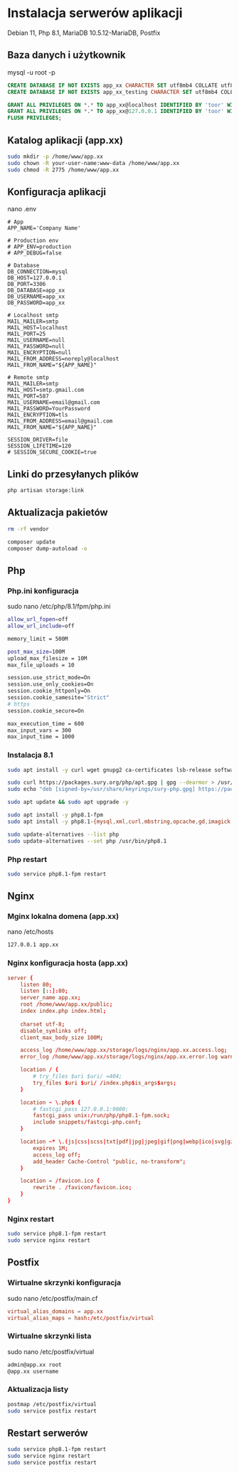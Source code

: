 # Instalacja serwerów aplikacji
Debian 11, Php 8.1, MariaDB 10.5.12-MariaDB, Postfix

## Baza danych i użytkownik
mysql -u root -p
```sql
CREATE DATABASE IF NOT EXISTS app_xx CHARACTER SET utf8mb4 COLLATE utf8mb4_unicode_ci;
CREATE DATABASE IF NOT EXISTS app_xx_testing CHARACTER SET utf8mb4 COLLATE utf8mb4_unicode_ci;

GRANT ALL PRIVILEGES ON *.* TO app_xx@localhost IDENTIFIED BY 'toor' WITH GRANT OPTION;
GRANT ALL PRIVILEGES ON *.* TO app_xx@127.0.0.1 IDENTIFIED BY 'toor' WITH GRANT OPTION;
FLUSH PRIVILEGES;
```

## Katalog aplikacji (app.xx)
```sh
sudo mkdir -p /home/www/app.xx
sudo chown -R your-user-name:www-data /home/www/app.xx
sudo chmod -R 2775 /home/www/app.xx
```

## Konfiguracja aplikacji
nano .env
```
# App
APP_NAME='Company Name'

# Production env
# APP_ENV=production
# APP_DEBUG=false

# Database
DB_CONNECTION=mysql
DB_HOST=127.0.0.1
DB_PORT=3306
DB_DATABASE=app_xx
DB_USERNAME=app_xx
DB_PASSWORD=app_xx

# Localhost smtp
MAIL_MAILER=smtp
MAIL_HOST=localhost
MAIL_PORT=25
MAIL_USERNAME=null
MAIL_PASSWORD=null
MAIL_ENCRYPTION=null
MAIL_FROM_ADDRESS=noreply@localhost
MAIL_FROM_NAME="${APP_NAME}"

# Remote smtp
MAIL_MAILER=smtp
MAIL_HOST=smtp.gmail.com
MAIL_PORT=587
MAIL_USERNAME=email@gmail.com
MAIL_PASSWORD=YourPassword
MAIL_ENCRYPTION=tls
MAIL_FROM_ADDRESS=email@gmail.com
MAIL_FROM_NAME="${APP_NAME}"

SESSION_DRIVER=file
SESSION_LIFETIME=120
# SESSION_SECURE_COOKIE=true
```

## Linki do przesyłanych plików
```sh
php artisan storage:link
```

## Aktualizacja pakietów
```sh
rm -rf vendor

composer update
composer dump-autoload -o
```

## Php

### Php.ini konfiguracja
sudo nano /etc/php/8.1/fpm/php.ini
```sh
allow_url_fopen=off
allow_url_include=off

memory_limit = 500M

post_max_size=100M
upload_max_filesize = 10M
max_file_uploads = 10

session.use_strict_mode=On
session.use_only_cookies=On 
session.cookie_httponly=On
session.cookie_samesite="Strict"
# https
session.cookie_secure=On

max_execution_time = 600 
max_input_vars = 300 
max_input_time = 1000
```

### Instalacja 8.1
```sh
sudo apt install -y curl wget gnupg2 ca-certificates lsb-release software-properties-common

sudo curl https://packages.sury.org/php/apt.gpg | gpg --dearmor > /usr/share/keyrings/sury-php.gpg
sudo echo "deb [signed-by=/usr/share/keyrings/sury-php.gpg] https://packages.sury.org/php/ $(lsb_release -sc) main" | sudo tee /etc/apt/sources.list.d/sury-php.list

sudo apt update && sudo apt upgrade -y

sudo apt install -y php8.1-fpm
sudo apt install -y php8.1-{mysql,xml,curl,mbstring,opcache,gd,imagick,imap,bcmath,bz2,zip,intl,redis,memcache,memcached}

sudo update-alternatives --list php
sudo update-alternatives --set php /usr/bin/php8.1
```

### Php restart
```sh
sudo service php8.1-fpm restart
```

## Nginx

### Mginx lokalna domena (app.xx)
nano /etc/hosts
```sh
127.0.0.1 app.xx
```

### Nginx konfiguracja hosta (app.xx)
```conf
server {
	listen 80;
	listen [::]:80;
	server_name app.xx;
	root /home/www/app.xx/public;
	index index.php index.html;
    
    charset utf-8;
	disable_symlinks off;
	client_max_body_size 100M;

	access_log /home/www/app.xx/storage/logs/nginx/app.xx.access.log;
	error_log /home/www/app.xx/storage/logs/nginx/app.xx.error.log warn;

	location / {
		# try_files $uri $uri/ =404;
		try_files $uri $uri/ /index.php$is_args$args;
	}

	location ~ \.php$ {
		# fastcgi_pass 127.0.0.1:9000;
		fastcgi_pass unix:/run/php/php8.1-fpm.sock;
		include snippets/fastcgi-php.conf;
	}

	location ~* \.(js|css|scss|txt|pdf|jpg|jpeg|gif|png|webp|ico|svg|gz|mp3|mp4|mov|ogg|ogv|webm)$ {
		expires 1M;
		access_log off;
		add_header Cache-Control "public, no-transform";
	}

	location = /favicon.ico {
		rewrite . /favicon/favicon.ico;
	}
}
```

### Nginx restart
```sh
sudo service php8.1-fpm restart
sudo service nginx restart
```

## Postfix

### Wirtualne skrzynki konfiguracja
sudo nano /etc/postfix/main.cf
```cf
virtual_alias_domains = app.xx
virtual_alias_maps = hash:/etc/postfix/virtual
```

### Wirtualne skrzynki lista
sudo nano /etc/postfix/virtual
```sh
admin@app.xx root
@app.xx username
```

### Aktualizacja listy
```sh
postmap /etc/postfix/virtual
sudo service postfix restart
```

## Restart serwerów
```sh
sudo service php8.1-fpm restart
sudo service nginx restart
sudo service postfix restart
```
